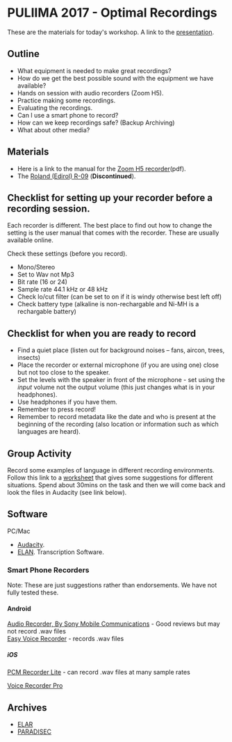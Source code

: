 # PULIIMA 2017 - Optimal Recordings

These are the materials for today's workshop. A link to the [presentation](https://www.dropbox.com/s/wud4g4l6ezxzhjr/Puliima_2017-RUILAudio.pdf?dl=0).

## Outline
- What equipment is needed to make great recordings?
- How do we get the best possible sound with the equipment we have available?
- Hands on session with audio recorders (Zoom H5).
- Practice making some recordings.
- Evaluating the recordings.
- Can I use a smart phone to record?
- How can we keep recordings safe? (Backup Archiving)
- What about other media?

## Materials

- Here is a link to the manual for the [Zoom H5 recorder](https://www.zoom-na.com/sites/default/files/products/downloads/pdfs/E_H5_0.pdf)(pdf).  
- The [Roland (Edirol) R-09](https://static.roland.com/assets/media/pdf/r_09_brochure.pdf) (**Discontinued**).

## Checklist for setting up your recorder before a recording session.
Each recorder is different. The best place to find out how to change the setting is the user manual that comes with the recorder. These are usually available online. 

Check these settings (before you record).
- Mono/Stereo
- Set to Wav not Mp3
- Bit rate (16 or 24)
- Sample rate 44.1 kHz or 48 kHz
- Check lo/cut filter (can be set to on if it is windy otherwise best left off)
- Check battery type (alkaline is non-rechargable and Ni-MH is a rechargable battery)


## Checklist for when you are ready to record
- Find a quiet place (listen out for background noises – fans, aircon, trees, insects)  
- Place the recorder or external microphone (if you are using one) close but not too close to the speaker.
- Set the levels with the speaker in front of the microphone - set using the *input* volume not the output volume (this just changes what is in your headphones).
- Use headphones if you have them.
- Remember to press record!
- Remember to record metadata like the date and who is present at the beginning of the recording (also location or information such as which languages are heard).

## Group Activity 

Record some examples of language in different recording environments. Follow this link to a [worksheet](https://github.com/RUIL-Unimelb/PULIIMA_2017/blob/master/2017_TaskSheet.pdf) that gives some suggestions for different situations. Spend about 30mins on the task and then we will come back and look the files in Audacity (see link below).

## Software
PC/Mac
- [Audacity](http://www.audacityteam.org/home/).
- [ELAN](https://tla.mpi.nl/tools/tla-tools/elan/). Transcription Software.

### Smart Phone Recorders 
Note: These are just suggestions rather than endorsements. We have not fully tested these.

#### Android
[Audio Recorder, By Sony Mobile Communications](https://play.google.com/store/apps/details?id=com.sonymobile.androidapp.audiorecorder&hl=en) - Good reviews but may not record .wav files  
[Easy Voice Recorder](https://play.google.com/store/apps/details?id=com.coffeebeanventures.easyvoicerecorder&hl=en) - records .wav files

##### iOS
[PCM Recorder Lite](https://itunes.apple.com/us/app/pcm-recorder-lite/id439572045?mt=8) - can record .wav files at many sample rates  

[Voice Recorder Pro](https://itunes.apple.com/us/app/voice-record-pro/id546983235?mt=8)

## Archives

- [ELAR](https://www.soas.ac.uk/elar/)
- [PARADISEC](http://www.paradisec.org.au/)
